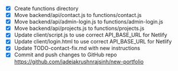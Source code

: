 - [x] Create functions directory
- [x] Move backend/api/contact.js to functions/contact.js
- [x] Move backend/api/admin-login.js to functions/admin-login.js
- [x] Move backend/api/projects.js to functions/projects.js
- [x] Update client/script.js to use correct API_BASE_URL for Netlify
- [x] Update client/login.html to use correct API_BASE_URL for Netlify
- [x] Update TODO-contact-fix.md with new instructions
- [x] Commit and push changes to GitHub repo https://github.com/jadejakrushnrajsinh/new-portfolio
